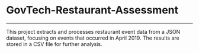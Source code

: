 # GovTech-Restaurant-Assessment
---
This project extracts and processes restaurant event data from a JSON dataset, focusing on events that occurred in April 2019. The results are stored in a CSV file for further analysis.